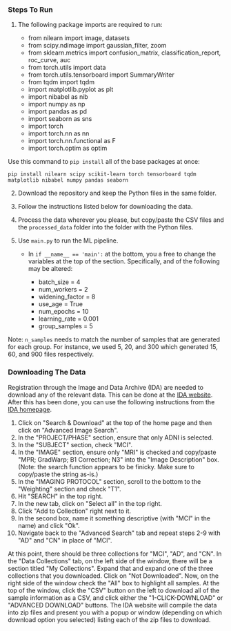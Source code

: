 ### Steps To Run

1. The following package imports are required to run:

	* from nilearn import image, datasets
	* from scipy.ndimage import gaussian_filter, zoom
	* from sklearn.metrics import confusion_matrix, classification_report, roc_curve, auc
	* from torch.utils import data
	* from torch.utils.tensorboard import SummaryWriter
	* from tqdm import tqdm
	* import matplotlib.pyplot as plt
	* import nibabel as nib
	* import numpy as np
	* import pandas as pd
	* import seaborn as sns
	* import torch
	* import torch.nn as nn
	* import torch.nn.functional as F
	* import torch.optim as optim

Use this command to `pip install` all of the base packages at once:

`pip install nilearn scipy scikit-learn torch tensorboard tqdm matplotlib nibabel numpy pandas seaborn`

2. Download the repository and keep the Python files in the same folder.

3. Follow the instructions listed below for downloading the data.

4. Process the data wherever you please, but copy/paste the CSV files and the `processed_data` folder into the folder with the Python files.

5. Use `main.py` to run the ML pipeline.
	* In `if __name__ == 'main':` at the bottom, you a free to change the variables at the top of the section. Specifically, and of the following may be altered:

		* batch_size = 4
		* num_workers = 2
		* widening_factor = 8
		* use_age = True
		* num_epochs = 10
		* learning_rate = 0.001
		* group_samples = 5

Note: `n_samples` needs to match the number of samples that are generated for each group. For instance, we used 5, 20, and 300 which generated 15, 60, and 900 files respectively.

### Downloading The Data

Registration through the Image and Data Archive (IDA) are needed to download any of the relevant data. This can be done at the [IDA website](https://ida.loni.usc.edu/collaboration/access/appLicense.jsp;jsessionid=B61EA74690BFB07100C07269CCC5B8F8). After this has been done, you can use the following instructions from the [IDA homepage](https://ida.loni.usc.edu/login.jsp).

1. Click on "Search \& Download" at the top of the home page and then click on "Advanced Image Search".
2. In the "PROJECT/PHASE" section, ensure that only ADNI is selected.
3. In the "SUBJECT" section, check "MCI".
4. In the "IMAGE" section, ensure only "MRI" is checked and copy/paste "MPR; GradWarp; B1 Correction; N3" into the "Image Description" box. (Note: the search function appears to be finicky. Make sure to copy/paste the string as-is.)
5. In the "IMAGING PROTOCOL" section, scroll to the bottom to the "Weighting" section and check "T1".
6. Hit "SEARCH" in the top right.
7. In the new tab, click on "Select all" in the top right.
8. Click "Add to Collection" right next to it.
9. In the second box, name it something descriptive (with "MCI" in the name) and click "Ok".
10. Navigate back to the "Advanced Search" tab and repeat steps 2-9 with "AD" and "CN" in place of "MCI".

At this point, there should be three collections for "MCI", "AD", and "CN". In the "Data Collections" tab, on the left side of the window, there will be a section titled "My Collections". Expand that and expand one of the three collections that you downloaded. Click on "Not Downloaded". Now, on the right side of the window check the "All" box to highlight all samples. At the top of the window, click the "CSV" button on the left to download all of the sample information as a CSV, and click either the "1-CLICK-DOWNLOAD" or "ADVANCED DOWNLOAD" buttons. The IDA website will compile the data into zip files and present you with a popup or window (depending on which download option you selected) listing each of the zip files to download.
